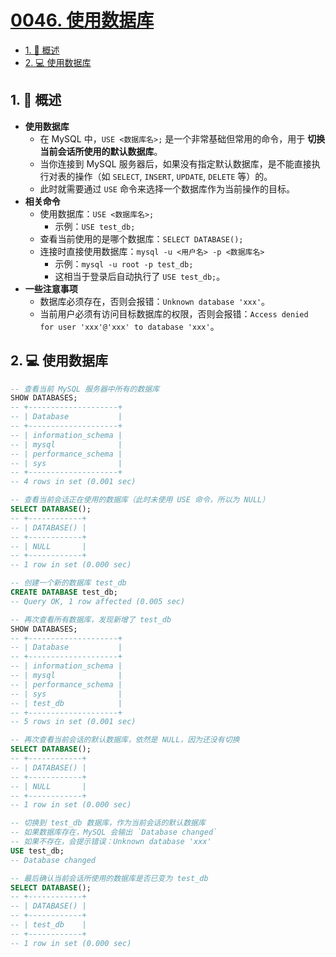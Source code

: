 # [0046. 使用数据库](https://github.com/tnotesjs/TNotes.sql/tree/main/notes/0046.%20%E4%BD%BF%E7%94%A8%E6%95%B0%E6%8D%AE%E5%BA%93)

<!-- region:toc -->

- [1. 📝 概述](#1--概述)
- [2. 💻 使用数据库](#2--使用数据库)

<!-- endregion:toc -->

## 1. 📝 概述

- **使用数据库**
  - 在 MySQL 中，`USE <数据库名>;` 是一个非常基础但常用的命令，用于 **切换当前会话所使用的默认数据库**。
  - 当你连接到 MySQL 服务器后，如果没有指定默认数据库，是不能直接执行对表的操作（如 `SELECT`, `INSERT`, `UPDATE`, `DELETE` 等）的。
  - 此时就需要通过 `USE` 命令来选择一个数据库作为当前操作的目标。
- **相关命令**
  - 使用数据库：`USE <数据库名>;`
    - 示例：`USE test_db;`
  - 查看当前使用的是哪个数据库：`SELECT DATABASE();`
  - 连接时直接使用数据库：`mysql -u <用户名> -p <数据库名>`
    - 示例：`mysql -u root -p test_db;`
    - 这相当于登录后自动执行了 `USE test_db;`。
- **一些注意事项**
  - 数据库必须存在，否则会报错：`Unknown database 'xxx'`。
  - 当前用户必须有访问目标数据库的权限，否则会报错：`Access denied for user 'xxx'@'xxx' to database 'xxx'`。

## 2. 💻 使用数据库

```sql
-- 查看当前 MySQL 服务器中所有的数据库
SHOW DATABASES;
-- +--------------------+
-- | Database           |
-- +--------------------+
-- | information_schema |
-- | mysql              |
-- | performance_schema |
-- | sys                |
-- +--------------------+
-- 4 rows in set (0.001 sec)

-- 查看当前会话正在使用的数据库（此时未使用 USE 命令，所以为 NULL）
SELECT DATABASE();
-- +------------+
-- | DATABASE() |
-- +------------+
-- | NULL       |
-- +------------+
-- 1 row in set (0.000 sec)

-- 创建一个新的数据库 test_db
CREATE DATABASE test_db;
-- Query OK, 1 row affected (0.005 sec)

-- 再次查看所有数据库，发现新增了 test_db
SHOW DATABASES;
-- +--------------------+
-- | Database           |
-- +--------------------+
-- | information_schema |
-- | mysql              |
-- | performance_schema |
-- | sys                |
-- | test_db            |
-- +--------------------+
-- 5 rows in set (0.001 sec)

-- 再次查看当前会话的默认数据库，依然是 NULL，因为还没有切换
SELECT DATABASE();
-- +------------+
-- | DATABASE() |
-- +------------+
-- | NULL       |
-- +------------+
-- 1 row in set (0.000 sec)

-- 切换到 test_db 数据库，作为当前会话的默认数据库
-- 如果数据库存在，MySQL 会输出 `Database changed`
-- 如果不存在，会提示错误：Unknown database 'xxx'
USE test_db;
-- Database changed

-- 最后确认当前会话所使用的数据库是否已变为 test_db
SELECT DATABASE();
-- +------------+
-- | DATABASE() |
-- +------------+
-- | test_db    |
-- +------------+
-- 1 row in set (0.000 sec)
```
